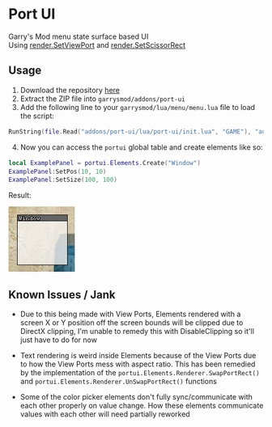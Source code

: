 # Port UI
Garry's Mod menu state surface based UI \
Using [render.SetViewPort](https://gmodwiki.com/render.SetViewPort) and [render.SetScissorRect](https://gmodwiki.com/render.SetScissorRect)

## Usage
1. Download the repository [here](https://github.com/github-is-garbage/port-ui/archive/refs/heads/main.zip)
2. Extract the ZIP file into `garrysmod/addons/port-ui`
3. Add the following line to your `garrysmod/lua/menu/menu.lua` file to load the script:

```lua
RunString(file.Read("addons/port-ui/lua/port-ui/init.lua", "GAME"), "addons/port-ui/lua/port-ui/init.lua")
```

4. Now you can access the `portui` global table and create elements like so:

```lua
local ExamplePanel = portui.Elements.Create("Window")
ExamplePanel:SetPos(10, 10)
ExamplePanel:SetSize(100, 100)
```

Result:

![port-ui Window](./gitimg/window.png)

## Known Issues / Jank
- Due to this being made with View Ports, Elements rendered with a screen X or Y position off the screen bounds
will be clipped due to DirectX clipping, I'm unable to remedy this with DisableClipping so it'll just have to do for now

- Text rendering is weird inside Elements because of the View Ports due to how the View Ports mess with aspect ratio.
This has been remedied by the implementation of the `portui.Elements.Renderer.SwapPortRect()` and `portui.Elements.Renderer.UnSwapPortRect()` functions

- Some of the color picker elements don't fully sync/communicate with each other properly on value change.
How these elements communicate values with each other will need partially reworked
